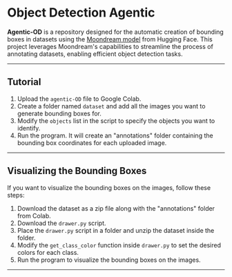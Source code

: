# Object Detection Agentic

**Agentic-OD** is a repository designed for the automatic creation of bounding boxes in datasets using the [Moondream model](https://huggingface.co/vikhyatk/moondream2) from Hugging Face. This project leverages Moondream's capabilities to streamline the process of annotating datasets, enabling efficient object detection tasks.

---

## Tutorial

1. Upload the `agentic-OD` file to Google Colab.
2. Create a folder named `dataset` and add all the images you want to generate bounding boxes for.
3. Modify the `objects` list in the script to specify the objects you want to identify.
4. Run the program. It will create an "annotations" folder containing the bounding box coordinates for each uploaded image.

---

## Visualizing the Bounding Boxes

If you want to visualize the bounding boxes on the images, follow these steps:

1. Download the dataset as a zip file along with the "annotations" folder from Colab.
2. Download the `drawer.py` script.
3. Place the `drawer.py` script in a folder and unzip the dataset inside the folder.
4. Modify the `get_class_color` function inside `drawer.py` to set the desired colors for each class.
5. Run the program to visualize the bounding boxes on the images.

---
